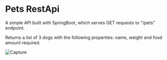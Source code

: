 # Pets RestApi

A simple API built with SpringBoot, which serves GET requests to "/pets" endpoint.

Returns a list of 3 dogs with the following properties: name, weight and food amount required.

![Capture](https://user-images.githubusercontent.com/88038974/212698967-c0722406-ba4c-43a4-947b-cade2626123f.PNG)

